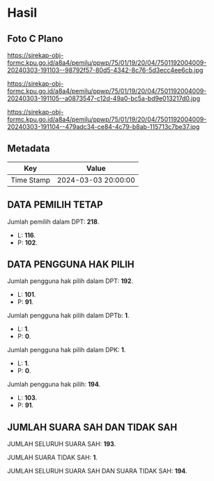 # Hasil

## Foto C Plano

https://sirekap-obj-formc.kpu.go.id/a8a4/pemilu/ppwp/75/01/19/20/04/7501192004009-20240303-191103--98792f57-80d5-4342-8c76-5d3ecc4ee6cb.jpg

https://sirekap-obj-formc.kpu.go.id/a8a4/pemilu/ppwp/75/01/19/20/04/7501192004009-20240303-191105--a0873547-c12d-49a0-bc5a-bd9e013217d0.jpg

https://sirekap-obj-formc.kpu.go.id/a8a4/pemilu/ppwp/75/01/19/20/04/7501192004009-20240303-191104--479adc34-ce84-4c79-b8ab-115713c7be37.jpg


## Metadata

| Key        | Value               |
| ---------- | ------------------- |
| Time Stamp | 2024-03-03 20:00:00 |


## DATA PEMILIH TETAP

Jumlah pemilih dalam DPT: **218**.
 * L: **116**.
 * P: **102**.

## DATA PENGGUNA HAK PILIH

Jumlah pengguna hak pilih dalam DPT: **192**.
 * L: **101**.
 * P: **91**.

Jumlah pengguna hak pilih dalam DPTb: **1**.
 * L: **1**.
 * P: **0**.

Jumlah pengguna hak pilih dalam DPK: **1**.
 * L: **1**.
 * P: **0**.

Jumlah pengguna hak pilih: **194**.
 * L: **103**.
 * P: **91**.

## JUMLAH SUARA SAH DAN TIDAK SAH

JUMLAH SELURUH SUARA SAH: **193**.

JUMLAH SUARA TIDAK SAH: **1**.

JUMLAH SELURUH SUARA SAH DAN SUARA TIDAK SAH: **194**.



